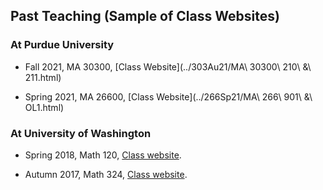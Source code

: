 ## Past Teaching (Sample of Class Websites)

### At Purdue University

- Fall 2021, MA 30300, [Class Website](../303Au21/MA\ 30300\ 210\ &\ 211.html)

- Spring 2021, MA 26600, [Class Website](../266Sp21/MA\ 266\ 901\ &\ OL1.html)



### At University of Washington 

<!-- - Spring 2020, Math 324, Class website [here](../324Sp20/Math\ 324\ E.html). -->

- Spring 2018, Math 120, [Class website](../120Sp18).

<!-- - Winter 2018, Math 324, Class website [here](../324Wi18). -->

- Autumn 2017, Math 324, [Class website](../324Au17).

<!-- - Winter 2017, Math 324, Class websites on Canvas: [Section A](https://canvas.uw.edu/courses/1101036), [Section C](https://canvas.uw.edu/courses/1101038). -->

<!-- - Summer 2016, Math 324, Class website [here](./324Su16). -->
<!--  -->